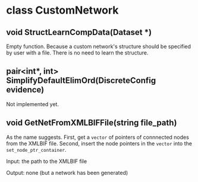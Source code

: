 # class CustomNetwork

## void StructLearnCompData(Dataset \*)
Empty function. Because a custom network's structure should be specified by user with a file. There is no need to learn the structure.

## pair<int\*, int> SimplifyDefaultElimOrd(DiscreteConfig evidence)
Not implemented yet.

## void GetNetFromXMLBIFFile(string file_path)
As the name suggests. First, get a `vector` of pointers of connnected nodes from the XMLBIF file. Second, insert the node pointers in the `vector` into the `set_node_ptr_container`.

Input: the path to the XMLBIF file

Output: none (but a network has been generated)